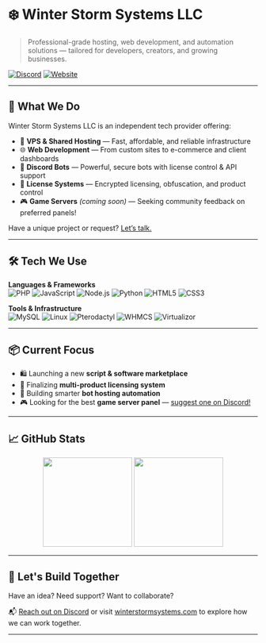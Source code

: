 # ❄️ Winter Storm Systems LLC

> Professional-grade hosting, web development, and automation solutions — tailored for developers, creators, and growing businesses.

[![Discord](https://img.shields.io/badge/Join%20Our%20Discord-5865F2?style=for-the-badge&logo=discord&logoColor=white)](https://discord.gg/Qm8N7vC4U8)
[![Website](https://img.shields.io/badge/Visit%20Website-000000?style=for-the-badge&logo=google-chrome&logoColor=white)](https://winterstormsystems.com)

---

## 💼 What We Do

Winter Storm Systems LLC is an independent tech provider offering:

- 🚀 **VPS & Shared Hosting** — Fast, affordable, and reliable infrastructure
- 🌐 **Web Development** — From custom sites to e-commerce and client dashboards
- 🤖 **Discord Bots** — Powerful, secure bots with license control & API support
- 🔐 **License Systems** — Encrypted licensing, obfuscation, and product control
- 🎮 **Game Servers** *(coming soon)* — Seeking community feedback on preferred panels!

Have a unique project or request? [Let’s talk.](https://discord.gg/Qm8N7vC4U8)

---

## 🛠️ Tech We Use

**Languages & Frameworks**  
![PHP](https://img.shields.io/badge/PHP-777BB4?style=flat&logo=php&logoColor=white)
![JavaScript](https://img.shields.io/badge/JavaScript-F7DF1E?style=flat&logo=javascript&logoColor=black)
![Node.js](https://img.shields.io/badge/Node.js-339933?style=flat&logo=node.js&logoColor=white)
![Python](https://img.shields.io/badge/Python-3776AB?style=flat&logo=python&logoColor=white)
![HTML5](https://img.shields.io/badge/HTML5-E34F26?style=flat&logo=html5&logoColor=white)
![CSS3](https://img.shields.io/badge/CSS3-1572B6?style=flat&logo=css3&logoColor=white)

**Tools & Infrastructure**  
![MySQL](https://img.shields.io/badge/MySQL-4479A1?style=flat&logo=mysql&logoColor=white)
![Linux](https://img.shields.io/badge/Linux-FCC624?style=flat&logo=linux&logoColor=black)
![Pterodactyl](https://img.shields.io/badge/Pterodactyl-181717?style=flat&logo=pterodactyl&logoColor=white)
![WHMCS](https://img.shields.io/badge/WHMCS-6283D1?style=flat&logo=whmcs&logoColor=white)
![Virtualizor](https://img.shields.io/badge/Virtualizor-007BFF?style=flat&logo=proxmox&logoColor=white)

---

## 📦 Current Focus

- 🛍️ Launching a new **script & software marketplace**
- 🎯 Finalizing **multi-product licensing system**
- 🧠 Building smarter **bot hosting automation**
- 🎮 Looking for the best **game server panel** — [suggest one on Discord!](https://discord.gg/Qm8N7vC4U8)

---

## 📈 GitHub Stats

<p align="center">
  <img src="https://github-readme-stats.vercel.app/api?username=JakeHamblin&show_icons=true&theme=tokyonight&hide_border=true" height="180px"/>
  <img src="https://github-readme-stats.vercel.app/api/top-langs/?username=JakeHamblin&layout=compact&theme=tokyonight&hide_border=true" height="180px"/>
</p>

---

## 🤝 Let's Build Together

Have an idea? Need support? Want to collaborate?

📬 [Reach out on Discord](https://discord.gg/Qm8N7vC4U8) or visit [winterstormsystems.com](https://winterstormsystems.com) to explore how we can work together.

---
